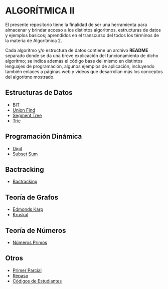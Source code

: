 # ALGORÍTMICA II
El presente repositorio tiene la finalidad de ser una herramienta para almacenar y brindar acceso a los distintos algoritmos, estructuras de datos y ejemplos basicos; aprendidos en el transcurso del todos los términos de la materia de Algorítmica 2.

Cada algoritmo y/o estructura de datos contiene un archivo **README** separado donde se da una breve explicación del funcionamiento de dicho algoritmo; se indica además el código base del mismo en distintos lenguajes de programación, algunos ejemplos de aplicación, incluyendo también enlaces a páginas web y videos que desarrollan más los conceptos del algoritmo mostrado.

## Estructuras de Datos
-  [BIT](https://github.com/PaulLandaeta/algoritmica2/tree/master/contenido/estructura%20de%20datos/BIT)
-  [Union Find](https://github.com/PaulLandaeta/algoritmica2/tree/master/contenido/estructura%20de%20datos/Union%20Find)
-  [Segment Tree](https://github.com/PaulLandaeta/algoritmica2/tree/master/contenido/estructura%20de%20datos/segment%20tree)
-  [Trie](https://github.com/PaulLandaeta/algoritmica2/tree/master/contenido/estructura%20de%20datos/trie)

## Programación Dinámica
-  [Digit](https://github.com/PaulLandaeta/algoritmica2/tree/master/contenido/Programacion%20Dinamica/Digit)
-  [Subset Sum](https://github.com/PaulLandaeta/algoritmica2/tree/master/contenido/Programacion%20Dinamica/Subset%20Sum)

## Bactracking
-  [Bactracking](https://github.com/darkv314/algoritmica2/tree/master/contenido/Backtracking)

## Teoría de Grafos
-  [Edmonds Karp](https://github.com/PaulLandaeta/algoritmica2/tree/master/contenido/Teoria%20de%20Grafos/Edmonds_Karp)
-  [Kruskal](https://github.com/PaulLandaeta/algoritmica2/tree/master/contenido/Teoria%20de%20Grafos/Kruskal)

## Teoría de Números
-  [Números Primos](https://github.com/PaulLandaeta/algoritmica2/tree/master/contenido/teoria%20de%20numeros)

## Otros
-  [Primer Parcial](https://github.com/PaulLandaeta/algoritmica2/blob/master/contenido/Programacion%20Dinamica/Subset%20Sum/subsetSumBU.cpp)
-  [Repaso](https://github.com/PaulLandaeta/algoritmica2/blob/master/contenido/Programacion%20Dinamica/Subset%20Sum/subsetSumBU.cpp)
-  [Códigos de Estudiantes](https://github.com/PaulLandaeta/algoritmica2/blob/master/contenido/Programacion%20Dinamica/Subset%20Sum/subsetSumBU.cpp)
